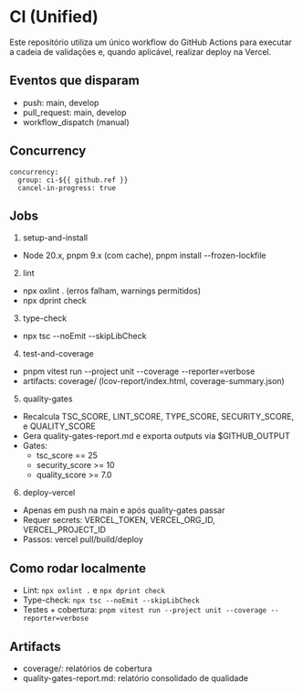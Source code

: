 # CI (Unified)

Este repositório utiliza um único workflow do GitHub Actions para executar a cadeia de validações e, quando aplicável, realizar deploy na Vercel.

## Eventos que disparam
- push: main, develop
- pull_request: main, develop
- workflow_dispatch (manual)

## Concurrency
```
concurrency:
  group: ci-${{ github.ref }}
  cancel-in-progress: true
```

## Jobs
1) setup-and-install
- Node 20.x, pnpm 9.x (com cache), pnpm install --frozen-lockfile

2) lint
- npx oxlint . (erros falham, warnings permitidos)
- npx dprint check

3) type-check
- npx tsc --noEmit --skipLibCheck

4) test-and-coverage
- pnpm vitest run --project unit --coverage --reporter=verbose
- artifacts: coverage/ (lcov-report/index.html, coverage-summary.json)

5) quality-gates
- Recalcula TSC_SCORE, LINT_SCORE, TYPE_SCORE, SECURITY_SCORE, e QUALITY_SCORE
- Gera quality-gates-report.md e exporta outputs via $GITHUB_OUTPUT
- Gates:
  - tsc_score == 25
  - security_score >= 10
  - quality_score >= 7.0

6) deploy-vercel
- Apenas em push na main e após quality-gates passar
- Requer secrets: VERCEL_TOKEN, VERCEL_ORG_ID, VERCEL_PROJECT_ID
- Passos: vercel pull/build/deploy

## Como rodar localmente
- Lint: `npx oxlint .` e `npx dprint check`
- Type-check: `npx tsc --noEmit --skipLibCheck`
- Testes + cobertura: `pnpm vitest run --project unit --coverage --reporter=verbose`

## Artifacts
- coverage/: relatórios de cobertura
- quality-gates-report.md: relatório consolidado de qualidade

